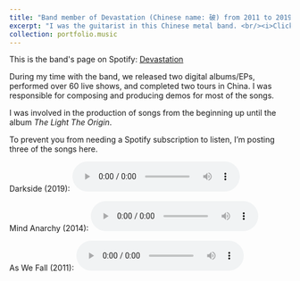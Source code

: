 ```yaml
---
title: "Band member of Devastation (Chinese name: 破) from 2011 to 2019"
excerpt: "I was the guitarist in this Chinese metal band. <br/><i>Click the title to see more details.<i/><img src='/images/devastation.png' >"
collection: portfolio.music
---
```


This is the band's page on Spotify: <a href="https://open.spotify.com/artist/45ZSxVFs1txonKgHR9D5vC" target="_blank">Devastation</a>

During my time with the band, we released two digital albums/EPs, performed over 60 live shows, and completed two tours in China. I was responsible for composing and producing demos for most of the songs.  

I was involved in the production of songs from the beginning up until the album *The Light The Origin*.

To prevent you from needing a Spotify subscription to listen, I’m posting three of the songs here.

Darkside (2019):
<audio controls>
  <source src="/files/Darkside.wav" type="audio/wav">
</audio>

Mind Anarchy (2014):
<audio controls>
  <source src="/files/Mind Anarchy.mp3" type="audio/mp3">
</audio>

As We Fall (2011):
<audio controls>
  <source src="/files/As We Fall.mp3" type="audio/mp3">
</audio>